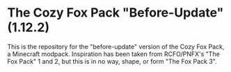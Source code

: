 # The Cozy Fox Pack "Before-Update" (1.12.2)
This is the repository for the "before-update" version of the Cozy Fox Pack, a Minecraft modpack. Inspiration has been taken from RCFO/PNFX's "The Fox Pack" 1 and 2, but this is in no way, shape, or form "The Fox Pack 3".

